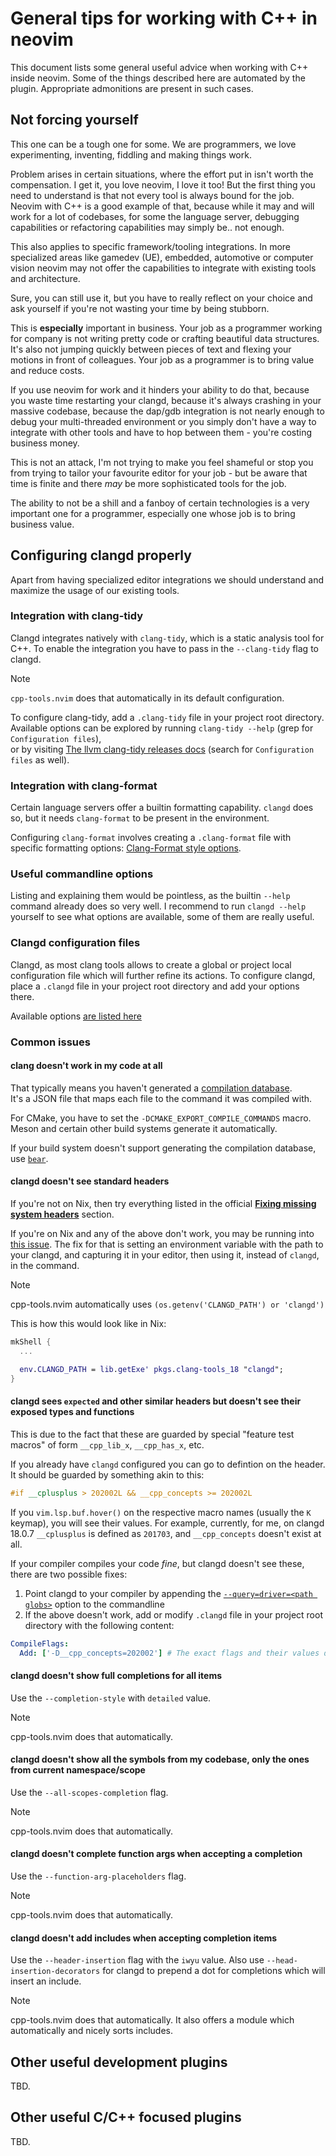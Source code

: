# General tips for working with C++ in neovim

This document lists some general useful advice when working with C++ inside neovim.
Some of the things described here are automated by the plugin. Appropriate admonitions are present in such cases.

## Not forcing yourself

This one can be a tough one for some.
We are programmers, we love experimenting, inventing, fiddling and making things work.

Problem arises in certain situations, where the effort put in isn't worth the compensation.
I get it, you love neovim, I love it too! But the first thing you need to understand is that not every tool
is always bound for the job. Neovim with C++ is a good example of that, because while it may and will work for a lot of codebases,
for some the language server, debugging capabilities or refactoring capabilities may simply be.. not enough.

This also applies to specific framework/tooling integrations. In more specialized areas like gamedev (UE), embedded,
automotive or computer vision neovim may not offer the capabilities to integrate with existing tools and architecture.

Sure, you can still use it, but you have to really reflect on your choice and ask yourself if you're not wasting your time
by being stubborn.

This is **especially** important in business.
Your job as a programmer working for company is not writing pretty code or crafting beautiful data structures.
It's also not jumping quickly between pieces of text and flexing your motions in front of colleagues.
Your job as a programmer is to bring value and reduce costs.

If you use neovim for work and it hinders your ability to do that,
because you waste time restarting your clangd, because it's always crashing in your massive codebase,
because the dap/gdb integration is not nearly enough to debug your multi-threaded environment
or you simply don't have a way to integrate with other tools and have to hop between them - you're costing business money.

This is not an attack, I'm not trying to make you feel shameful or stop you from trying to tailor your favourite editor
for your job - but be aware that time is finite and there *may* be more sophisticated tools for the job.

The ability to not be a shill and a fanboy of certain technologies is a very important one for a programmer, especially
one whose job is to bring business value.

## Configuring clangd properly

Apart from having specialized editor integrations we should understand and maximize the usage of our existing tools.

### Integration with clang-tidy

Clangd integrates natively with `clang-tidy`, which is a static analysis tool for C++.
To enable the integration you have to pass in the `--clang-tidy` flag to clangd.

> [!NOTE]
> `cpp-tools.nvim` does that automatically in its default configuration.

To configure clang-tidy, add a `.clang-tidy` file in your project root directory.  
Available options can be explored by running `clang-tidy --help` (grep for `Configuration files`),  
or by visiting [The llvm clang-tidy releases docs](https://releases.llvm.org/18.1.0/tools/clang/tools/extra/docs/clang-tidy/index.html#using-clang-tidy.) (search for `Configuration files` as well).

### Integration with clang-format

Certain language servers offer a builtin formatting capability.
`clangd` does so, but it needs `clang-format` to be present in the environment.

Configuring `clang-format` involves creating a `.clang-format` file with specific formatting options: [Clang-Format style options](https://clang.llvm.org/docs/ClangFormatStyleOptions.html).

### Useful commandline options

Listing and explaining them would be pointless, as the builtin `--help` command already does so very well.
I recommend to run `clangd --help` yourself to see what options are available, some of them are really useful.

### Clangd configuration files

Clangd, as most clang tools allows to create a global or project local configuration file which will further refine its actions.
To configure clangd, place a `.clangd` file in your project root directory and add your options there.

Available options [are listed here](https://clangd.llvm.org/config)

### Common issues

#### clang doesn't work in my code at all

That typically means you haven't generated a [compilation database](https://clangd.llvm.org/installation#project-setup).  
It's a JSON file that maps each file to the command it was compiled with.

For CMake, you have to set the `-DCMAKE_EXPORT_COMPILE_COMMANDS` macro. Meson and certain other build systems generate it automatically.

If your build system doesn't support generating the compilation database, use [`bear`](https://github.com/rizsotto/Bear).

#### clangd doesn't see standard headers

If you're not on Nix, then try everything listed in the official [**Fixing missing system headers**](https://clangd.llvm.org/guides/system-headers#fixing-missing-system-header-issues) section.

If you're on Nix and any of the above don't work, you may be running into [this issue](https://github.com/NixOS/nixpkgs/issues/76486).
The fix for that is setting an environment variable with the path to your clangd, and capturing it in your editor, then using it,
instead of `clangd`, in the command.

>[!NOTE]
> cpp-tools.nvim automatically uses `(os.getenv('CLANGD_PATH') or 'clangd')`

This is how this would look like in Nix:
```nix
mkShell {
  ...

  env.CLANGD_PATH = lib.getExe' pkgs.clang-tools_18 "clangd";
}
```

#### clangd sees `expected` and other similar headers but doesn't see their exposed types and functions

This is due to the fact that these are guarded by special "feature test macros" of form `__cpp_lib_x`, `__cpp_has_x`, etc.

If you already have `clangd` configured you can go to defintion on the header. It should be guarded by something akin to this:
```cpp
#if __cplusplus > 202002L && __cpp_concepts >= 202002L
```
If you `vim.lsp.buf.hover()` on the respective macro names (usually the `K` keymap), you will see their values.
For example, currently, for me, on clangd 18.0.7 `__cplusplus` is defined as `201703`, and `__cpp_concepts` doesn't exist at all.

If your compiler compiles your code *fine*, but clangd doesn't see these, there are two possible fixes:
1. Point clangd to your compiler by appending the [`--query=driver=<path globs>`](https://clangd.llvm.org/guides/system-headers#query-driver) option to the commandline
2. If the above doesn't work, add or modify `.clangd` file in your project root directory with the following content:
```yaml
CompileFlags:
  Add: ['-D__cpp_concepts=202002'] # The exact flags and their values depend on the specific headers and types
```

#### clangd doesn't show full completions for all items

Use the `--completion-style` with `detailed` value.

>[!NOTE]
> cpp-tools.nvim does that automatically.

#### clangd doesn't show all the symbols from my codebase, only the ones from current namespace/scope

Use the `--all-scopes-completion` flag.

>[!NOTE]
> cpp-tools.nvim does that automatically.

#### clangd doesn't complete function args when accepting a completion

Use the `--function-arg-placeholders` flag.

>[!NOTE]
> cpp-tools.nvim does that automatically.

#### clangd doesn't add includes when accepting completion items

Use the `--header-insertion` flag with the `iwyu` value.
Also use `--head-insertion-decorators` for clangd to prepend a dot for completions which will insert an include.

>[!NOTE]
> cpp-tools.nvim does that automatically. It also offers a module which automatically and nicely sorts includes. <!-- TODO: This -->


## Other useful development plugins

TBD.

## Other useful C/C++ focused plugins

TBD.
